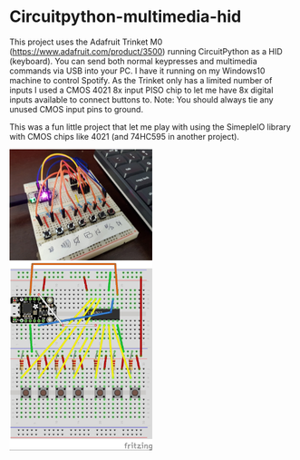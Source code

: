 # Circuitpython-multimedia-hid

This project uses the Adafruit Trinket M0 (https://www.adafruit.com/product/3500) running CircuitPython as a HID (keyboard).  You can send both normal keypresses and multimedia commands via USB into your PC.  I have it running on my Windows10 machine to control Spotify.  As the Trinket only has a limited number of inputs I used a CMOS 4021 8x input PISO chip to let me have 8x digital inputs available to connect buttons to.  Note: You should always tie any unused CMOS input pins to ground. 

This was a fun little project that let me play with using the SimepleIO library with CMOS chips like 4021 (and 74HC595 in another project).

<img src="multimedia-hid-sm.jpg" width="50%" height="auto" style="max-width:350px;margin-bottom:0; padding-bottom:0;">

<img src="Circuitpython-multimedia-hid.jpg" width="50%" height="auto" style="max-width:350px;margin-bottom:0; padding-bottom:0;">
